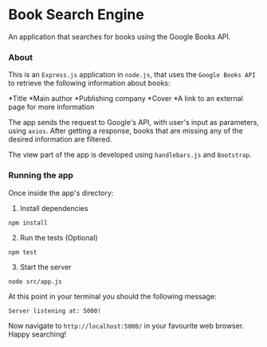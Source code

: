 # Book Search Engine

An application that searches for books using the Google Books API.

### About

This is an `Express.js` application in `node.js`, that uses the `Google Books API` to retrieve the following information about books:

*Title
*Main author
*Publishing company
*Cover
*A link to an external page for more information

The app sends the request to Google's API, with user's input as parameters, using `axios`.
After getting a response, books that are missing any of the desired information are filtered.

The view part of the app is developed using `handlebars.js` and `Bootstrap`.

### Running the app

Once inside the app's directory:

1. Install dependencies

```
npm install

```

2. Run the tests (Optional)

```
npm test
```

3. Start the server

```
node src/app.js
```

At this point in your terminal you should the following message:

```
Server listening at: 5000!
```

Now navigate to `http://localhost:5000/` in your favourite web browser. Happy searching!
